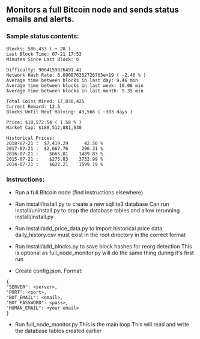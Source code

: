 ## Monitors a full Bitcoin node and sends status emails and alerts.

### Sample status contents:
	Blocks: 586,433 ( + 28 )
	Last Block Time: 07-21 17:53
	Minutes Since Last Block: 6

	Difficulty: 9064159826491.41
	Network Hash Rate: 6.690876352726703e+19 ( -2.46 % )
	Average time between blocks in last day: 9.46 min
	Average time between blocks in last week: 10.08 min
	Average time between blocks in last month: 9.35 min

	Total Coins Mined: 17,830,425
	Current Reward: 12.5
	Blocks Until Next Halving: 43,566 ( ~303 days )

	Price: $10,572.54 ( 1.58 % )
	Market Cap: $188,512,881,530

	Historical Prices:
	2018-07-21 :  $7,419.29      42.50 %
	2017-07-21 :  $2,667.76     296.31 %
	2016-07-21 :    $665.01    1489.83 %
	2015-07-21 :    $275.83    3732.99 %
	2014-07-21 :    $622.21    1599.19 %


### Instructions:

- Run a full Bitcoin node (find instructions elsewhere)

- Run install/install.py to create a new sqllite3 database
   Can run install/uninstall.py to drop the database tables and allow rerunning install/install.py

- Run install/add_price_data.py to import historical price data 
   daily_history.csv must exist in the root directory in the correct format

- Run install/add_blocks.py to save block hashes for reorg detection
   This is optional as full_node_monitor.py will do the same thing during it's first run

- Create config.json. Format:
```
{
"SERVER": <server>,
"PORT": <port>,
"BOT_EMAIL": <email>,
"BOT_PASSWORD": <pass>,
"HUMAN_EMAIL": <your email>
}
```

- Run full_node_monitor.py
   This is the main loop
   This will read and write the database tables created earlier
